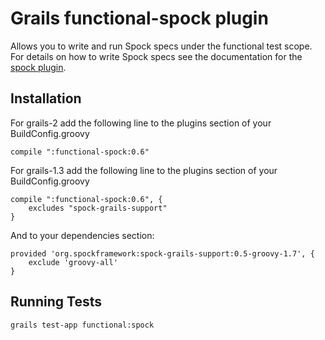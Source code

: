 Grails functional-spock plugin
==============================

Allows you to write and run Spock specs under the functional test scope.
For details on how to write Spock specs see the documentation for the [spock plugin](http://grails.org/plugin/spock).

Installation
------------

For grails-2 add the following line to the plugins section of your BuildConfig.groovy

    compile ":functional-spock:0.6"

For grails-1.3 add the following line to the plugins section of your BuildConfig.groovy

    compile ":functional-spock:0.6", {
        excludes "spock-grails-support"
    }

And to your dependencies section:

    provided 'org.spockframework:spock-grails-support:0.5-groovy-1.7', {
        exclude 'groovy-all'
    }

Running Tests
-------------

    grails test-app functional:spock

